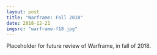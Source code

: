 ```yaml
---
layout: post
title: "Warframe: Fall 2018"
date: 2018-12-21
imgsrc: "warframe-f18.jpg"
---
```


Placeholder for future review of Warframe, in fall of 2018.
